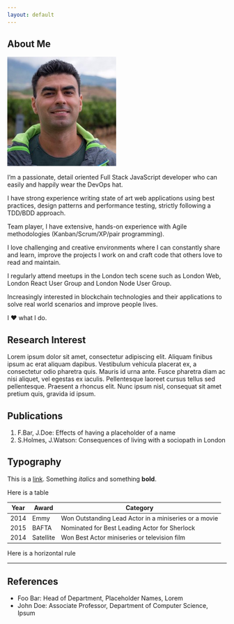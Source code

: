 ```yaml
---
layout: default
---
```


## About Me

<img class="profile-picture" src="me.jpeg">

I’m a passionate, detail oriented Full Stack JavaScript developer who can easily and happily wear the DevOps hat.

I have strong experience writing state of art web applications using best
practices, design patterns and performance testing, strictly following a TDD/BDD approach.

Team player, I have extensive, hands-on experience with Agile methodologies
(Kanban/Scrum/XP/pair programming).

I love challenging and creative environments where I can constantly share and learn, improve
the projects I work on and craft code that others love to read and maintain.

I regularly attend meetups in the London tech scene such as London Web, London React
User Group and London Node User Group.

Increasingly interested in blockchain technologies and their applications to solve real world scenarios and improve people lives.

I ♥ what I do.

## Research Interest

Lorem ipsum dolor sit amet, consectetur adipiscing elit. Aliquam finibus ipsum ac erat aliquam dapibus. Vestibulum vehicula placerat ex, a consectetur odio pharetra quis. Mauris id urna ante. Fusce pharetra diam ac nisi aliquet, vel egestas ex iaculis. Pellentesque laoreet cursus tellus sed pellentesque. Praesent a rhoncus elit. Nunc ipsum nisl, consequat sit amet pretium quis, gravida id ipsum.

## Publications

1. F.Bar, J.Doe: Effects of having a placeholder of a name
2. S.Holmes, J.Watson: Consequences of living with a sociopath in London

## Typography

This is a [link](http://google.com). Something _italics_ and something **bold**.

Here is a table

| Year | Award     | Category                                              |
| ---- | --------- | ----------------------------------------------------- |
| 2014 | Emmy      | Won Outstanding Lead Actor in a miniseries or a movie |
| 2015 | BAFTA     | Nominated for Best Leading Actor for Sherlock         |
| 2014 | Satellite | Won Best Actor miniseries or television film          |

Here is a horizontal rule

---

## References

- Foo Bar: Head of Department, Placeholder Names, Lorem
- John Doe: Associate Professor, Department of Computer Science, Ipsum
